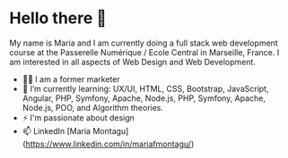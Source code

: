 
# Hello there 👋

My name is Maria and I am currently doing a full stack web development course at the Passerelle Numérique / Ecole Central in Marseille, France. I am interested in all aspects of Web Design and Web Development. 

- 👩‍🎓 I am a former marketer
- 🌱 I’m currently learning: UX/UI, HTML, CSS, Bootstrap, JavaScript, Angular, PHP, Symfony, Apache, Node.js, PHP, Symfony, Apache, Node.js, POO, and Algorithm theories.
- ⚡ I'm passionate about design
- 📫 LinkedIn [Maria Montagu] (https://www.linkedin.com/in/mariafmontagu/)



<!--
**mafemont16/mafemont16** is a ✨ _special_ ✨ repository because its `README.md` (this file) appears on your GitHub profile.

Here are some ideas to get you started:

- 🔭 I’m currently working on ...
- 🌱 I’m currently learning ...
- 👯 I’m looking to collaborate on ...
- 🤔 I’m looking for help with ...
- 💬 Ask me about ...
- 📫 How to reach me: ...
- 😄 Pronouns: ...
- ⚡ Fun fact: ...
-->
